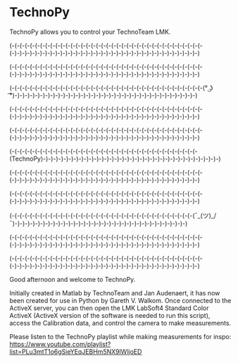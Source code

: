 # TechnoPy
TechnoPy allows you to control your TechnoTeam LMK.

(-(-(-(-(-(-(-(-(-(-(-(-(-(-(-(-(-(-(-(-(-(-(-(-(-(-(-(-(-(-(-(-(-(-(-(-(-(-(-)-)-)-)-)-)-)-)-)-)-)-)-)-)-)-)-)-)-)-)-)-)-)-)-)-)-)-)-)-)-)-)-)-)-)-)-)

(-(-(-(-(-(-(-(-(-(-(-(-(-(-(-(-(-(-(-(-(-(-(-(-(-(-(-(-(-(-(-(-(-(-(-(-(-(-(-)-)-)-)-)-)-)-)-)-)-)-)-)-)-)-)-)-)-)-)-)-)-)-)-)-)-)-)-)-)-)-)-)-)-)-)-)

(-(-(-(-(-(-(-(-(-(-(-(-(-(-(-(-(-(-(-(-(-(-(-(-(-(-(-(-(-(-(-(-(-(-(-(-(-(-(° ͜ʖ ͡°)-)-)-)-)-)-)-)-)-)-)-)-)-)-)-)-)-)-)-)-)-)-)-)-)-)-)-)-)-)-)-)-)-)-)-)-)

(-(-(-(-(-(-(-(-(-(-(-(-(-(-(-(-(-(-(-(-(-(-(-(-(-(-(-(-(-(-(-(-(-(-(-(-(-(-(-)-)-)-)-)-)-)-)-)-)-)-)-)-)-)-)-)-)-)-)-)-)-)-)-)-)-)-)-)-)-)-)-)-)-)-)-)

(-(-(-(-(-(-(-(-(-(-(-(-(-(-(-(-(-(-(-(-(-(-(-(-(-(-(-(-(-(-(-(-(-(-(-(-(-(-(-)-)-)-)-)-)-)-)-)-)-)-)-)-)-)-)-)-)-)-)-)-)-)-)-)-)-)-)-)-)-)-)-)-)-)-)-)

(-(-(-(-(-(-(-(-(-(-(-(-(-(-(-(-(-(-(-(-(-(-(-(-(-(-(-(-(-(-(-(-(-(-(-(-(-(TechnoPy)-)-)-)-)-)-)-)-)-)-)-)-)-)-)-)-)-)-)-)-)-)-)-)-)-)-)-)-)-)-)-)-)-)-)-)

(-(-(-(-(-(-(-(-(-(-(-(-(-(-(-(-(-(-(-(-(-(-(-(-(-(-(-(-(-(-(-(-(-(-(-(-(-(-(-)-)-)-)-)-)-)-)-)-)-)-)-)-)-)-)-)-)-)-)-)-)-)-)-)-)-)-)-)-)-)-)-)-)-)-)-)

(-(-(-(-(-(-(-(-(-(-(-(-(-(-(-(-(-(-(-(-(-(-(-(-(-(-(-(-(-(-(-(-(-(-(-(-(-(-(-)-)-)-)-)-)-)-)-)-)-)-)-)-)-)-)-)-)-)-)-)-)-)-)-)-)-)-)-)-)-)-)-)-)-)-)-)

(-(-(-(-(-(-(-(-(-(-(-(-(-(-(-(-(-(-(-(-(-(-(-(-(-(-(-(-(-(-(-(-(-(-(-(-(¯\_(ツ)_/¯)-)-)-)-)-)-)-)-)-)-)-)-)-)-)-)-)-)-)-)-)-)-)-)-)-)-)-)-)-)-)-)-)-)-)

(-(-(-(-(-(-(-(-(-(-(-(-(-(-(-(-(-(-(-(-(-(-(-(-(-(-(-(-(-(-(-(-(-(-(-(-(-(-(-)-)-)-)-)-)-)-)-)-)-)-)-)-)-)-)-)-)-)-)-)-)-)-)-)-)-)-)-)-)-)-)-)-)-)-)-)

(-(-(-(-(-(-(-(-(-(-(-(-(-(-(-(-(-(-(-(-(-(-(-(-(-(-(-(-(-(-(-(-(-(-(-(-(-(-(-)-)-)-)-)-)-)-)-)-)-)-)-)-)-)-)-)-)-)-)-)-)-)-)-)-)-)-)-)-)-)-)-)-)-)-)-)

Good afternoon and welcome to TechnoPy.
 
Initially created in Matlab by TechnoTeam and Jan Audenaert, it has now been
created for use in Python by Gareth V. Walkom. Once connected to the ActiveX
server, you can then open the LMK LabSoft4 Standard Color ActiveX (ActiveX 
version of the software is needed to run this script), access the Calibration
data, and control the camera to make measurements.

Please listen to the TechnoPy playlist while making measurements for inspo:
https://www.youtube.com/playlist?list=PLu3mtT1o6gSieYEqJEBHm5NX9lWljoED
